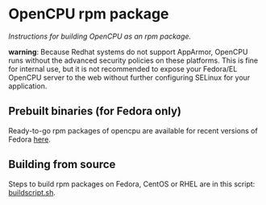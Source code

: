 # OpenCPU rpm package

*Instructions for building OpenCPU as an rpm package.*

**warning**: Because Redhat systems do not support AppArmor, OpenCPU runs without the advanced security policies on these platforms. This is fine for internal use, but it is not recommended to expose your Fedora/EL OpenCPU server to the web without further configuring SELinux for your application.

## Prebuilt binaries (for Fedora only)

Ready-to-go rpm packages of opencpu are available for recent versions of Fedora [here](http://software.opensuse.org/download.html?project=home:jeroenooms:opencpu-1.4&package=opencpu).

## Building from source

Steps to build rpm packages on Fedora, CentOS or RHEL are in this script: [buildscript.sh](buildscript.sh).
